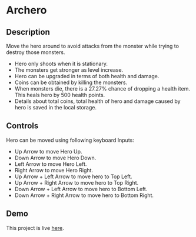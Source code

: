 # Archero

## Description

Move the hero around to avoid attacks from the monster while trying to destroy those monsters.

- Hero only shoots when it is stationary.
- The monsters get stronger as level increase.
- Hero can be upgraded in terms of both health and damage.
- Coins can be obtained by killing the monsters.
- When monsters die, there is a 27.27% chance of dropping a health item. This heals hero by 500 health points.
- Details about total coins, total health of hero and damage caused by hero is saved in the local storage.

## Controls

Hero can be moved using following keyboard Inputs:

- Up Arrow to move Hero Up.
- Down Arrow to move Hero Down.
- Left Arrow to move Hero Left.
- Right Arrow to move Hero Right.
- Up Arrow + Left Arrow to move hero to Top Left.
- Up Arrow + Right Arrow to move hero to Top Right.
- Down Arrow + Left Arrow to move hero to Bottom Left.
- Down Arrow + Right Arrow to move hero to Bottom Right.

## Demo

This project is live [here](https://archero.binayabaral.com.np).
